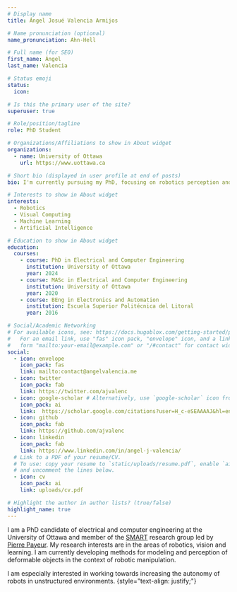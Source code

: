 ```yaml
---
# Display name
title: Ángel Josué Valencia Armijos

# Name pronunciation (optional)
name_pronunciation: Ahn-Hell

# Full name (for SEO)
first_name: Ángel
last_name: Valencia

# Status emoji
status:
  icon:

# Is this the primary user of the site?
superuser: true

# Role/position/tagline
role: PhD Student

# Organizations/Affiliations to show in About widget
organizations:
  - name: University of Ottawa
    url: https://www.uottawa.ca

# Short bio (displayed in user profile at end of posts)
bio: I'm currently pursuing my PhD, focusing on robotics perception and manipulation. Alongside my academic endeavors, I'm deeply invested in open-source technologies and self-hosted solutions. I'm enthusiastic about exploring new hardware and services that promote accessibility and privacy for all users.

# Interests to show in About widget
interests:
  - Robotics
  - Visual Computing
  - Machine Learning
  - Artificial Intelligence

# Education to show in About widget
education:
  courses:
    - course: PhD in Electrical and Computer Engineering
      institution: University of Ottawa
      year: 2024
    - course: MASc in Electrical and Computer Engineering
      institution: University of Ottawa
      year: 2020
    - course: BEng in Electronics and Automation
      institution: Escuela Superior Politécnica del Litoral
      year: 2016

# Social/Academic Networking
# For available icons, see: https://docs.hugoblox.com/getting-started/page-builder/#icons
#   For an email link, use "fas" icon pack, "envelope" icon, and a link in the
#   form "mailto:your-email@example.com" or "/#contact" for contact widget.
social:
  - icon: envelope
    icon_pack: fas
    link: mailto:contact@angelvalencia.me
  - icon: twitter
    icon_pack: fab
    link: https://twitter.com/ajvalenc
  - icon: google-scholar # Alternatively, use `google-scholar` icon from `ai` icon pack
    icon_pack: ai
    link:  https://scholar.google.com/citations?user=H_c-eSEAAAAJ&hl=en
  - icon: github
    icon_pack: fab
    link: https://github.com/ajvalenc
  - icon: linkedin
    icon_pack: fab
    link: https://www.linkedin.com/in/angel-j-valencia/
  # Link to a PDF of your resume/CV.
  # To use: copy your resume to `static/uploads/resume.pdf`, enable `ai` icons in `params.yaml`,
  # and uncomment the lines below.
  - icon: cv
    icon_pack: ai
    link: uploads/cv.pdf

# Highlight the author in author lists? (true/false)
highlight_name: true
---
```


I am a PhD candidate of electrical and computer engineering at the University of Ottawa and member of the [SMART](http://www.site.uottawa.ca/~ppayeur/SMART/) research group led by [Pierre Payeur](http://www.site.uottawa.ca/~ppayeur/). My research interests are in the areas of robotics, vision and learning. I am currently developing methods for modeling and perception of deformable objects in the context of robotic manipulation.

I am especially interested in working towards increasing the autonomy of robots in unstructured environments.
{style="text-align: justify;"}
